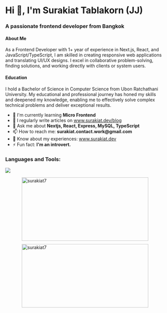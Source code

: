 <h1 align="left">Hi 👋, I'm Surakiat Tablakorn (JJ)</h1>
<h3 align="left">A passionate frontend developer from Bangkok</h3>
<h4 align="left">About Me</h4>
<p align="left">
  As a Frontend Developer with 1+ year of experience in Next.js, React, and JavaScript/TypeScript, I am skilled in creating responsive web applications and translating UI/UX designs. I excel in collaborative problem-solving, finding solutions, and working directly with clients or system users.
</p>
<h4 align="left">Education</h4>
<p align="left">
  I hold a Bachelor of Science in Computer Science from Ubon Ratchathani University. My educational and professional journey has honed my skills and deepened my knowledge, enabling me to effectively solve complex technical problems and deliver exceptional results.
</p>
<ul align="left">
  <li>🌱 I'm currently learning <strong>Micro Frontend</strong></li>
  <li>📝 I regularly write articles on <a href="https://www.surakiat.dev/blog" target="_blank">www.surakiat.dev/blog</a></li>
  <li>💬 Ask me about <strong>Nextjs, React, Express, MySQL, TypeScript</strong></li>
  <li>📫 How to reach me: <strong>surakiat.contact.work@gmail.com</strong></li>
  <li>📄 Know about my experiences: <a href="https://www.surakiat.dev" target="_blank">www.surakiat.dev</a></li>
  <li>⚡ Fun fact: <strong>I'm an introvert.</strong></li>
</ul>

<h3 align="left">Languages and Tools:</h3>
<p align="left">
  <a href="https://skillicons.dev">
    <img src="https://skillicons.dev/icons?i=js,ts,html,css,react,nextjs,nodejs,express,nginx,mysql,tailwind,bootstrap,docker,cloudflare,aws,azure,figma,postman,git,github,bitbucket,jest,npm" />
  </a>
</p>

<div style="display: flex; flex-direction: column; gap: 10px; align-items: center;">
  <img src="https://github-readme-stats.vercel.app/api?username=surakiat7&show_icons=true&locale=en" alt="surakiat7"
    style="width: 400px; height: 200px;" />
  <img src="https://github-readme-streak-stats.herokuapp.com/?user=surakiat7&" alt="surakiat7"
    style="width: 400px; height: 200px;" />
</div>

